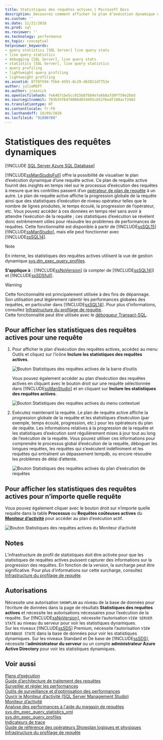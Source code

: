 ```yaml
---
title: Statistiques des requêtes actives | Microsoft Docs
description: Découvrez comment afficher le plan d’exécution dynamique d’une requête active dans SQL Server Management Studio. Utilisez les statistiques d’exécution pour déboguer les problèmes de performance des requêtes.
ms.custom: ''
ms.date: 11/21/2018
ms.prod: sql
ms.reviewer: ''
ms.technology: performance
ms.topic: conceptual
helpviewer_keywords:
- query statistics [SQL Server] live query stats
- live query statistics
- debugging [SQL Server], live query stats
- statistics [SQL Server], live query statistics
- query profiling
- lightweight query profiling
- lightweight profiling
ms.assetid: 07f8f594-75b4-4591-8c29-d63811d7753e
author: julieMSFT
ms.author: jrasnick
ms.openlocfilehash: fe6467cbe5cc915b876b9efa6b8afd9ff59e2bbd
ms.sourcegitcommit: 783b35f6478006d654491cb52f6edf108acf2482
ms.translationtype: HT
ms.contentlocale: fr-FR
ms.lasthandoff: 10/09/2020
ms.locfileid: "91890780"
---
```

# <a name="live-query-statistics"></a>Statistiques des requêtes dynamiques
[!INCLUDE [SQL Server Azure SQL Database](../../includes/applies-to-version/sql-asdb.md)]

[!INCLUDE[ssManStudioFull](../../includes/ssmanstudiofull-md.md)] offre la possibilité de visualiser le plan d’exécution dynamique d’une requête active. Ce plan de requête active fournit des insights en temps réel sur le processus d’exécution des requêtes à mesure que les contrôles passent d’un [opérateur de plan de requête](../../relational-databases/showplan-logical-and-physical-operators-reference.md) à un autre. Le plan de requête active affiche la progression globale de la requête ainsi que des statistiques d’exécution de niveau opérateur telles que le nombre de lignes produites, le temps écoulé, la progression de l’opérateur, etc. Vous pouvez accéder à ces données en temps réel sans avoir à attendre l’exécution de la requête ; ces statistiques d’exécution se révèlent donc extrêmement utiles pour résoudre les problèmes de performances de requêtes. Cette fonctionnalité est disponible à partir de [!INCLUDE[ssSQL15](../../includes/sssql15-md.md)] [!INCLUDE[ssManStudio](../../includes/ssmanstudio-md.md)], mais elle peut fonctionner avec [!INCLUDE[ssSQL14](../../includes/sssql14-md.md)].  

> [!NOTE]
> En interne, les statistiques des requêtes actives utilisent la vue de gestion dynamique [sys.dm_exec_query_profiles](../../relational-databases/system-dynamic-management-views/sys-dm-exec-query-profiles-transact-sql.md).
  
**S’applique à** : [!INCLUDE[ssNoVersion](../../includes/ssnoversion-md.md)] (à compter de [!INCLUDE[ssSQL14](../../includes/sssql14-md.md)]) et [!INCLUDE[ssSDSfull](../../includes/sssdsfull-md.md)].  
  
> [!WARNING]  
> Cette fonctionnalité est principalement utilisée à des fins de dépannage. Son utilisation peut légèrement ralentir les performances globales des requêtes, en particulier dans [!INCLUDE[ssSQL14](../../includes/sssql14-md.md)]. Pour plus d’informations, consultez [Infrastructure du profilage de requête](../../relational-databases/performance/query-profiling-infrastructure.md).  
> Cette fonctionnalité peut être utilisée avec le [débogueur Transact-SQL](../../ssms/scripting/configure-firewall-rules-before-running-the-tsql-debugger.md).  
  
## <a name="to-view-live-query-statistics-for-one-query"></a>Pour afficher les statistiques des requêtes actives pour une requête 
  
1.  Pour afficher le plan d’exécution des requêtes actives, accédez au menu Outils et cliquez sur l’icône **Inclure les statistiques des requêtes actives**.  
  
     ![Bouton Statistiques des requêtes actives de la barre d’outils](../../relational-databases/performance/media/livequerystatstoolbar.png "Bouton Statistiques des requêtes actives de la barre d’outils")  
  
     Vous pouvez également accéder au plan d’exécution des requêtes actives en cliquant avec le bouton droit sur une requête sélectionnée dans [!INCLUDE[ssManStudio](../../includes/ssmanstudio-md.md)] et en cliquant sur **Inclure les statistiques des requêtes actives**.  
  
     ![Bouton Statistiques des requêtes actives du menu contextuel](../../relational-databases/performance/media/livequerystatsmenu.png "Bouton Statistiques des requêtes actives du menu contextuel")  
  
2.  Exécutez maintenant la requête. Le plan de requête active affiche la progression globale de la requête et les statistiques d’exécution (par exemple, temps écoulé, progression, etc.) pour les opérateurs du plan de requête. Les informations relatives à la progression de la requête et les statistiques d’exécution sont régulièrement mises à jour tout au long de l’exécution de la requête. Vous pouvez utiliser ces informations pour comprendre le processus global d’exécution de la requête, déboguer les longues requêtes, les requêtes qui s’exécutent indéfiniment et les requêtes qui entraînent un dépassement tempdb, ou encore résoudre les problèmes de délai d’attente.  
  
     ![Bouton Statistiques des requêtes actives du plan d’exécution de requêtes](../../relational-databases/performance/media/livequerystatsplan.png "Bouton Statistiques des requêtes actives du plan d’exécution de requêtes")  
  
## <a name="to-view-live-query-statistics-for-any-query"></a>Pour afficher les statistiques des requêtes actives pour n’importe quelle requête 

Vous pouvez également cliquer avec le bouton droit sur n’importe quelle requête dans la table **Processus** ou **Requêtes coûteuses actives** du **[Moniteur d’activité](../../relational-databases/performance-monitor/activity-monitor.md)** pour accéder au plan d’exécution actif.  
  
 ![Bouton Statistiques des requêtes actives du Moniteur d’activité](../../relational-databases/performance/media/livequerystatsactmon.png "Bouton Statistiques des requêtes actives du Moniteur d’activité")  
  
## <a name="remarks"></a>Notes  
 L’infrastructure de profil de statistiques doit être activée pour que les statistiques de requêtes actives puissent capturer des informations sur la progression des requêtes. En fonction de la version, la surcharge peut être significative. Pour plus d’informations sur cette surcharge, consultez [Infrastructure du profilage de requête](../../relational-databases/performance/query-profiling-infrastructure.md).
  
## <a name="permissions"></a>Autorisations  
Nécessite une autorisation `SHOWPLAN` au niveau de la base de données pour l’écriture de données dans la page de résultats **Statistiques des requêtes actives** et nécessite les autorisations nécessaires pour l’exécution de la requête.
Sur [!INCLUDE[ssNoVersion](../../includes/ssnoversion-md.md)], nécessite l’autorisation `VIEW SERVER STATE` au niveau du serveur pour voir les statistiques dynamiques.  
Sur les niveaux [!INCLUDE[ssSDS](../../includes/sssds-md.md)] Premium, nécessite l’autorisation `VIEW DATABASE STATE` dans la base de données pour voir les statistiques dynamiques. Sur les niveaux Standard et De base de [!INCLUDE[ssSDS](../../includes/sssds-md.md)], nécessite l’**administrateur du serveur** ou un compte **administrateur Azure Active Directory** pour voir les statistiques dynamiques.
  
## <a name="see-also"></a>Voir aussi  
 [Plans d’exécution](../../relational-databases/performance/execution-plans.md)    
 [Guide d’architecture de traitement des requêtes](../../relational-databases/query-processing-architecture-guide.md)    
 [Surveiller et régler les performances](../../relational-databases/performance/monitor-and-tune-for-performance.md)     
 [Outils de surveillance et d’optimisation des performances](../../relational-databases/performance/performance-monitoring-and-tuning-tools.md)     
 [Ouvrir le Moniteur d’activité &#40;SQL Server Management Studio&#41;](../../relational-databases/performance-monitor/open-activity-monitor-sql-server-management-studio.md)     
 [Moniteur d’activité](../../relational-databases/performance-monitor/activity-monitor.md)     
 [Analyse des performances à l'aide du magasin de requêtes](../../relational-databases/performance/monitoring-performance-by-using-the-query-store.md)     
 [sys.dm_exec_query_statistics_xml](../../relational-databases/system-dynamic-management-views/sys-dm-exec-query-statistics-xml-transact-sql.md)     
 [sys.dm_exec_query_profiles](../../relational-databases/system-dynamic-management-views/sys-dm-exec-query-profiles-transact-sql.md)     
 [Indicateurs de trace](../../t-sql/database-console-commands/dbcc-traceon-trace-flags-transact-sql.md)    
 [Guide de référence des opérateurs Showplan logiques et physiques](../../relational-databases/showplan-logical-and-physical-operators-reference.md)     
 [Infrastructure du profilage de requête](../../relational-databases/performance/query-profiling-infrastructure.md)